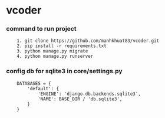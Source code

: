 # vcoder

### command to run project
```
    1. git clone https://github.com/manhkhuat83/vcoder.git
    2. pip install -r requirements.txt
    3. python manage.py migrate
    4. python manage.py runserver
```
### config db for sqlite3 in core/settings.py
```
    DATABASES = {
        'default': {
            'ENGINE': 'django.db.backends.sqlite3',
            'NAME': BASE_DIR / 'db.sqlite3',
        }
    }
```
